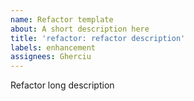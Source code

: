 ```yaml
---
name: Refactor template
about: A short description here
title: 'refactor: refactor description'
labels: enhancement
assignees: Gherciu
---
```


Refactor long description
